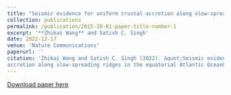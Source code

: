 ```yaml
---
title: "Seismic evidence for uniform crustal accretion along slow-spreading ridges in the equatorial Atlantic Ocean"
collection: publications
permalink: /publication/2015-10-01-paper-title-number-1
excerpt: '**Zhikai Wang** and Satish C. Singh'
date: 2022-12-17
venue: 'Nature Communications'
paperurl: ''
citation: 'Zhikai Wang and Satish C. Singh (2022). &quot;Seismic evidence for uniform crustal
accretion along slow-spreading ridges in the equatorial Atlantic Ocean&quot; <i>, Nature Communications</i>. 13, 7809.'
---
```

[Download paper here](https://doi.org/10.1038/s41467-022-35459-z)
